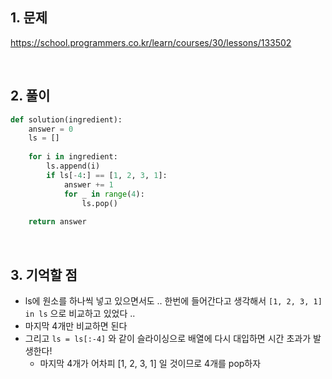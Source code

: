 ## 1. 문제

https://school.programmers.co.kr/learn/courses/30/lessons/133502

<br>

## 2. 풀이

```python
def solution(ingredient):
    answer = 0
    ls = []
    
    for i in ingredient:
        ls.append(i)
        if ls[-4:] == [1, 2, 3, 1]:
            answer += 1
            for _ in range(4):
                ls.pop()
    
    return answer
```

<br>

## 3. 기억할 점

- ls에 원소를 하나씩 넣고 있으면서도 .. 한번에 들어간다고 생각해서 `[1, 2, 3, 1] in ls` 으로 비교하고 있었다 ..
- 마지막 4개만 비교하면 된다
- 그리고 `ls = ls[:-4]` 와 같이 슬라이싱으로 배열에 다시 대입하면 시간 초과가 발생한다!
    - 마지막 4개가 어차피 [1, 2, 3, 1] 일 것이므로 4개를 pop하자